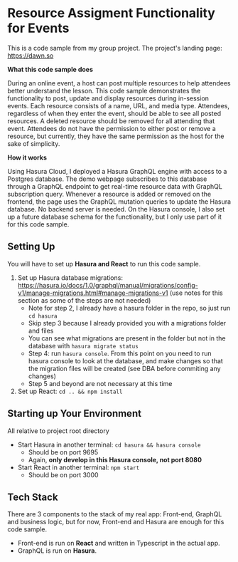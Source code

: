 
# Resource Assigment Functionality for Events

This is a code sample from my group project.
The project's landing page: https://dawn.so

**What this code sample does**

During an online event, a host can post multiple resources to help attendees better understand the lesson. This code sample demonstrates the functionality to post, update and display resources during in-session events. Each resource consists of a name, URL, and media type. Attendees, regardless of when they enter the event, should be able to see all posted resources. A deleted resource should be removed for all attending that event. Attendees do not have the permission to either post or remove a resource, but currently, they have the same permission as the host for the sake of simplicity.

**How it works**

Using Hasura Cloud, I deployed a Hasura GraphQL engine with access to a Postgres database. The demo webpage subscribes to this database through a GraphQL endpoint to get real-time resource data with GraphQL subscription query. Whenever a resource is added or removed on the frontend, the page uses the GraphQL mutation queries to update the Hasura database. No backend server is needed. On the Hasura console, I also set up a future database schema for the functionality, but I only use part of it for this code sample.


## Setting Up 
You will have to set up **Hasura and React** to run this code sample.
1. Set up Hasura database migrations: https://hasura.io/docs/1.0/graphql/manual/migrations/config-v1/manage-migrations.html#manage-migrations-v1 (use notes for this section as some of the steps are not needed)
   * Note for step 2, I already have a hasura folder in the repo, so just run `cd hasura`
   * Skip step 3 because I already provided you with a migrations folder and files 
   * You can see what migrations are present in the folder but not in the database with `hasura migrate status` 
   * Step 4: run `hasura console`. From this point on you need to run hasura console to look at the database, and make changes so that the migration files will be created (see DBA before commiting any changes)
   * Step 5 and beyond are not necessary at this time
2. Set up React: `cd .. && npm install`
## Starting up Your Environment
All relative to project root directory
* Start Hasura in another terminal: `cd hasura && hasura console`
  * Should be on port 9695
  * Again, **only develop in this Hasura console, not port 8080**
* Start React in another terminal: `npm start`
  * Should be on port 3000 
## Tech Stack
There are 3 components to the stack of my real app: Front-end, GraphQL and business logic, but for now, Front-end and Hasura are enough for this code sample.
* Front-end is run on **React** and written in Typescript in the actual app.
* GraphQL is run on **Hasura**.
